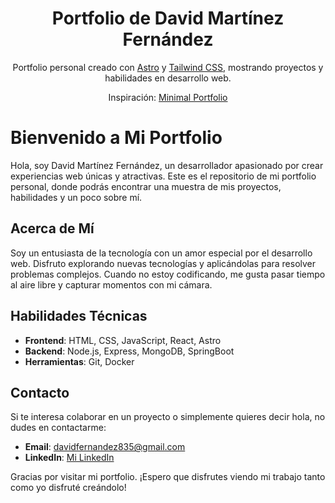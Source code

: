 <div align="center">
    <h1 align="center">Portfolio de David Martínez Fernández</h1>
    <p align="center">Portfolio personal creado con <a href="https://astro.build/" target="_blank">Astro</a> y <a href="https://tailwindcss.com/" target="_blank">Tailwind CSS</a>, mostrando proyectos y habilidades en desarrollo web.</p>
    <p>Inspiración: <a href="https://minimal-portfolio.witzdam.com/">Minimal Portfolio</a></p>
</div>

# Bienvenido a Mi Portfolio

Hola, soy David Martínez Fernández, un desarrollador apasionado por crear experiencias web únicas y atractivas. Este es el repositorio de mi portfolio personal, donde podrás encontrar una muestra de mis proyectos, habilidades y un poco sobre mí.

## Acerca de Mí

Soy un entusiasta de la tecnología con un amor especial por el desarrollo web. Disfruto explorando nuevas tecnologías y aplicándolas para resolver problemas complejos. Cuando no estoy codificando, me gusta pasar tiempo al aire libre y capturar momentos con mi cámara.


## Habilidades Técnicas

- **Frontend**: HTML, CSS, JavaScript, React, Astro
- **Backend**: Node.js, Express, MongoDB, SpringBoot
- **Herramientas**: Git, Docker

## Contacto

Si te interesa colaborar en un proyecto o simplemente quieres decir hola, no dudes en contactarme:

- **Email**: davidfernandez835@gmail.com
- **LinkedIn**: [Mi LinkedIn](https://www.linkedin.com/in/davidmf99/)

Gracias por visitar mi portfolio. ¡Espero que disfrutes viendo mi trabajo tanto como yo disfruté creándolo!